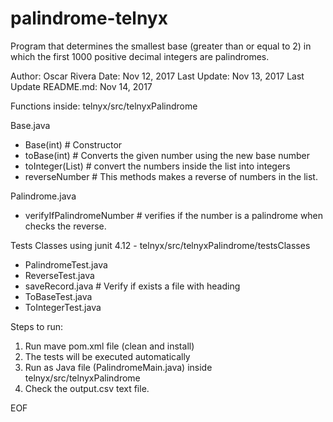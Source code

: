 # palindrome-telnyx
Program that determines the smallest base (greater than or equal to 2) in which the first 1000 positive decimal integers are palindromes. 

Author: Oscar Rivera
Date: Nov 12, 2017
Last Update: Nov 13, 2017
Last Update README.md: Nov 14, 2017

Functions inside: telnyx/src/telnyxPalindrome

Base.java
- Base(int) # Constructor
- toBase(int) # Converts the given number using the new base number
- toInteger(List<Integer>) # convert the numbers inside the list into integers
- reverseNumber # This methods makes a reverse of numbers in the list.
  
Palindrome.java
- verifyIfPalindromeNumber # verifies if the number is a palindrome when checks the reverse.

Tests Classes using junit 4.12 - telnyx/src/telnyxPalindrome/testsClasses
- PalindromeTest.java
- ReverseTest.java
- saveRecord.java # Verify if exists a file with heading
- ToBaseTest.java
- ToIntegerTest.java

Steps to run:
1. Run mave pom.xml file (clean and install)
2. The tests will be executed automatically
3. Run as Java file (PalindromeMain.java) inside telnyx/src/telnyxPalindrome
4. Check the output.csv text file.

EOF
